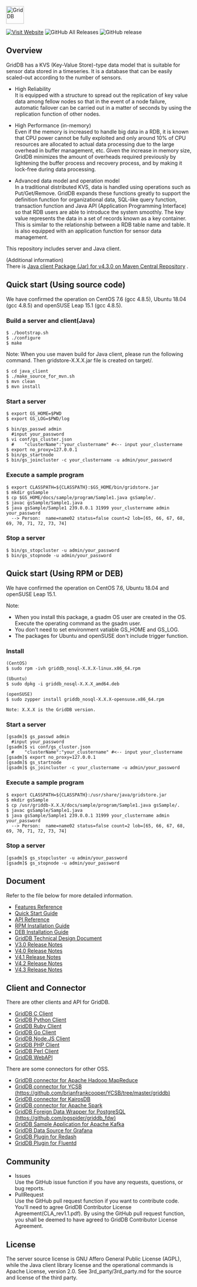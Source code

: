 <img src="http://griddb.org/Image/GridDB_logo.png" align="center" height="48" alt="GridDB"/>

[![Visit Website](https://img.shields.io/badge/website-visit-orange.svg)](https://griddb.net) 
![GitHub All Releases](https://img.shields.io/github/downloads/griddb/griddb_nosql/total.svg) 
![GitHub release](https://img.shields.io/github/release/griddb/griddb_nosql.svg)
## Overview
  GridDB has a KVS (Key-Value Store)-type data model that is suitable for sensor data stored in a timeseries. It is a database that can be easily scaled-out according to the number of sensors.

  * High Reliability  
    It is equipped with a structure to spread out the replication of key value data among fellow nodes so that in the event of a node failure, automatic failover can be carried out in a matter of seconds by using the replication function of other nodes.

  * High Performance (in-memory)  
   Even if the memory is increased to handle big data in a RDB, it is known that CPU power cannot be fully exploited and only around 10% of CPU resources are allocated to actual data processing due to the large overhead in buffer management, etc. Given the increase in memory size, GridDB minimizes the amount of overheads required previously by lightening the buffer process and recovery process, and by making it lock-free during data processing.

  * Advanced data model and operation model  
    In a traditional distributed KVS, data is handled using operations such as Put/Get/Remove. GridDB expands these functions greatly to support the definition function for organizational data, SQL-like query function, transaction function and Java API (Application Programming Interface) so that RDB users are able to introduce the system smoothly. The key value represents the data in a set of records known as a key container. This is similar to the relationship between a RDB table name and table. It is also equipped with an application function for sensor data management.

  This repository includes server and Java client.

  (Additional information)  
  There is [Java client Package (Jar) for v4.3.0 on Maven Central Repository](https://search.maven.org/search?q=g:com.github.griddb) .

## Quick start (Using source code)
  We have confirmed the operation on CentOS 7.6 (gcc 4.8.5), Ubuntu 18.04 (gcc 4.8.5) and openSUSE Leap 15.1 (gcc 4.8.5).

### Build a server and client(Java)
    $ ./bootstrap.sh
    $ ./configure
    $ make 
    
  Note: When you use maven build for Java client, please run the following command. Then gridstore-X.X.X.jar file is created on target/.  

    $ cd java_client
    $ ./make_source_for_mvn.sh
    $ mvn clean
    $ mvn install

### Start a server
    $ export GS_HOME=$PWD
    $ export GS_LOG=$PWD/log

    $ bin/gs_passwd admin
      #input your_password
    $ vi conf/gs_cluster.json
      #    "clusterName":"your_clustername" #<-- input your_clustername
    $ export no_proxy=127.0.0.1
    $ bin/gs_startnode
    $ bin/gs_joincluster -c your_clustername -u admin/your_password

### Execute a sample program
    $ export CLASSPATH=${CLASSPATH}:$GS_HOME/bin/gridstore.jar
    $ mkdir gsSample
    $ cp $GS_HOME/docs/sample/program/Sample1.java gsSample/.
    $ javac gsSample/Sample1.java
    $ java gsSample/Sample1 239.0.0.1 31999 your_clustername admin your_password
      --> Person:  name=name02 status=false count=2 lob=[65, 66, 67, 68, 69, 70, 71, 72, 73, 74]

### Stop a server
    $ bin/gs_stopcluster -u admin/your_password
    $ bin/gs_stopnode -u admin/your_password

## Quick start (Using RPM or DEB)

  We have confirmed the operation on CentOS 7.6, Ubuntu 18.04 and openSUSE Leap 15.1.

Note:
-  When you install this package, a gsadm OS user are created in the OS.  
  Execute the operating command as the gsadm user.  
- You don't need to set environment vatiable GS_HOME and GS_LOG.
- The packages for Ubuntu and openSUSE don't include trigger function.

### Install

    (CentOS)
    $ sudo rpm -ivh griddb_nosql-X.X.X-linux.x86_64.rpm

    (Ubuntu)
    $ sudo dpkg -i griddb_nosql-X.X.X_amd64.deb

    (openSUSE)
    $ sudo zypper install griddb_nosql-X.X.X-opensuse.x86_64.rpm

    Note: X.X.X is the GridDB version.

### Start a server
    [gsadm]$ gs_passwd admin
      #input your_password
    [gsadm]$ vi conf/gs_cluster.json
      #    "clusterName":"your_clustername" #<-- input your_clustername
    [gsadm]$ export no_proxy=127.0.0.1
    [gsadm]$ gs_startnode
    [gsadm]$ gs_joincluster -c your_clustername -u admin/your_password

### Execute a sample program
    $ export CLASSPATH=${CLASSPATH}:/usr/share/java/gridstore.jar
    $ mkdir gsSample
    $ cp /usr/griddb-X.X.X/docs/sample/program/Sample1.java gsSample/.
    $ javac gsSample/Sample1.java
    $ java gsSample/Sample1 239.0.0.1 31999 your_clustername admin your_password
      --> Person:  name=name02 status=false count=2 lob=[65, 66, 67, 68, 69, 70, 71, 72, 73, 74]

### Stop a server
    [gsadm]$ gs_stopcluster -u admin/your_password
    [gsadm]$ gs_stopnode -u admin/your_password


## Document
  Refer to the file below for more detailed information.  
  - [Features Reference](https://griddb.github.io/griddb_nosql/manual/en/GridDB_FeaturesReference.html)
  - [Quick Start Guide](https://griddb.github.io/griddb_nosql/manual/GridDB_QuickStartGuide.html)
  - [API Reference](https://griddb.github.io/griddb_nosql/manual/GridDB_API_Reference.html)
  - [RPM Installation Guide](https://griddb.github.io/griddb_nosql/manual/GridDB_RPM_InstallGuide.html)
  - [DEB Installation Guide](https://griddb.github.io/griddb_nosql/manual/GridDB_DEB_InstallGuide.html)
  - [GridDB Technical Design Document](https://griddb.github.io/griddb_nosql/manual/GridDBTechnicalDesignDocument.pdf)
  - [V3.0 Release Notes](docs/GridDB-3.0.0-CE-RELEASE_NOTES.md)
  - [V4.0 Release Notes](docs/GridDB-4.0-CE-RELEASE_NOTES.md)
  - [V4.1 Release Notes](docs/GridDB-4.1-CE-RELEASE_NOTES.md)
  - [V4.2 Release Notes](docs/GridDB-4.2-CE-RELEASE_NOTES.md)
  - [V4.3 Release Notes](docs/GridDB-4.3-CE-RELEASE_NOTES.md)

## Client and Connector
  There are other clients and API for GridDB.
  * [GridDB C Client](https://github.com/griddb/c_client)
  * [GridDB Python Client](https://github.com/griddb/python_client)
  * [GridDB Ruby Client](https://github.com/griddb/ruby_client)
  * [GridDB Go Client](https://github.com/griddb/go_client)
  * [GridDB Node.JS Client](https://github.com/griddb/nodejs_client)
  * [GridDB PHP Client](https://github.com/griddb/php_client)
  * [GridDB Perl Client](https://github.com/griddb/perl_client)
  * [GridDB WebAPI](https://github.com/griddb/webapi)

  There are some connectors for other OSS.
  * [GridDB connector for Apache Hadoop MapReduce](https://github.com/griddb/griddb_hadoop_mapreduce)
  * [GridDB connector for YCSB (https://github.com/brianfrankcooper/YCSB/tree/master/griddb)](https://github.com/brianfrankcooper/YCSB/tree/master/griddb)
  * [GridDB connector for KairosDB](https://github.com/griddb/griddb_kairosdb)
  * [GridDB connector for Apache Spark](https://github.com/griddb/griddb_spark)
  * [GridDB Foreign Data Wrapper for PostgreSQL (https://github.com/pgspider/griddb_fdw)](https://github.com/pgspider/griddb_fdw)
  * [GridDB Sample Application for Apache Kafka](https://github.com/griddb/griddb_kafka_sample_app)
  * [GridDB Data Source for Grafana](https://github.com/griddb/griddb-datasource)
  * [GridDB Plugin for Redash](https://github.com/griddb/griddb-redash)
  * [GridDB Plugin for Fluentd](https://github.com/griddb/fluent-plugin-griddb)

## Community
  * Issues  
    Use the GitHub issue function if you have any requests, questions, or bug reports. 
  * PullRequest  
    Use the GitHub pull request function if you want to contribute code.
    You'll need to agree GridDB Contributor License Agreement(CLA_rev1.1.pdf).
    By using the GitHub pull request function, you shall be deemed to have agreed to GridDB Contributor License Agreement.

## License
  The server source license is GNU Affero General Public License (AGPL), 
  while the Java client library license and the operational commands is Apache License, version 2.0.
  See 3rd_party/3rd_party.md for the source and license of the third party.

